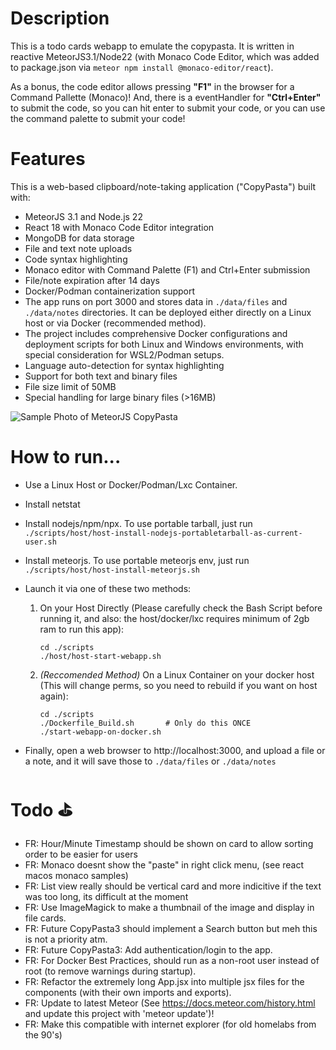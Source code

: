 # Description
This is a todo cards webapp to emulate the copypasta. It is written in reactive MeteorJS3.1/Node22 (with Monaco Code Editor, which was added to package.json via `meteor npm install @monaco-editor/react`). 

As a bonus, the code editor allows pressing **"F1"** in the browser for a Command Pallette (Monaco)! And, there is a eventHandler for **"Ctrl+Enter"** to submit the code, so you can hit enter to submit your code, or you can use the command palette to submit your code!

# Features 
This is a web-based clipboard/note-taking application ("CopyPasta") built with:
* MeteorJS 3.1 and Node.js 22
* React 18 with Monaco Code Editor integration
* MongoDB for data storage
* File and text note uploads
* Code syntax highlighting
* Monaco editor with Command Palette (F1) and Ctrl+Enter submission
* File/note expiration after 14 days
* Docker/Podman containerization support
* The app runs on port 3000 and stores data in `./data/files` and `./data/notes` directories. It can be deployed either directly on a Linux host or via Docker (recommended method).
* The project includes comprehensive Docker configurations and deployment scripts for both Linux and Windows environments, with special consideration for WSL2/Podman setups.
* Language auto-detection for syntax highlighting
* Support for both text and binary files
* File size limit of 50MB
* Special handling for large binary files (>16MB)

![Sample Photo of MeteorJS CopyPasta](https://github.com/user-attachments/assets/1c1dfc5d-ad81-4704-b7cd-93354c11460b "A sample photo of the CopyPasta webpage then runs in MeteorJS")

# How to run...
* Use a Linux Host or Docker/Podman/Lxc Container.
* Install netstat
* Install nodejs/npm/npx. To use portable tarball, just run ```./scripts/host/host-install-nodejs-portabletarball-as-current-user.sh```
* Install meteorjs. To use portable meteorjs env, just run ```./scripts/host/host-install-meteorjs.sh```
* Launch it via one of these two methods:
    1. On your Host Directly (Please carefully check the Bash Script before running it, and also: the host/docker/lxc requires minimum of 2gb ram to run this app): 
        ```        
        cd ./scripts
        ./host/host-start-webapp.sh
        ```
    2. *(Reccomended Method)* On a Linux Container on your docker host (This will change perms, so you need to rebuild if you want on host again):
    
        ```
        cd ./scripts  
        ./Dockerfile_Build.sh       # Only do this ONCE
        ./start-webapp-on-docker.sh
        ```

* Finally, open a web browser to http://localhost:3000, and upload a file or a note, and it will save those to `./data/files` or `./data/notes`

# Todo ⛳
* FR: Hour/Minute Timestamp should be shown on card to allow sorting order to be easier for users
* FR: Monaco doesnt show the "paste" in right click menu, (see react macos monaco samples)
* FR: List view really should be vertical card and more indicitive if the text was too long, its difficult at the moment
* FR: Use ImageMagick to make a thumbnail of the image and display in file cards.
* FR: Future CopyPasta3 should implement a Search button but meh this is not a priority atm.
* FR: Future CopyPasta3: Add authentication/login to the app.
* FR: For Docker Best Practices, should run as a non-root user instead of root (to remove warnings during startup).
* FR: Refactor the extremely long App.jsx into multiple jsx files for the components (with their own imports and exports). 
* FR: Update to latest Meteor (See https://docs.meteor.com/history.html and update this project with 'meteor update')!
* FR: Make this compatible with internet explorer (for old homelabs from the 90's)